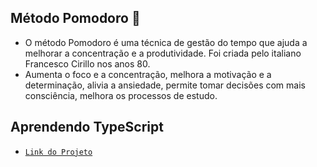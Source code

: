 ## Método Pomodoro 🍅

- O método Pomodoro é uma técnica de gestão do tempo que ajuda a melhorar a concentração e a produtividade. Foi criada pelo italiano Francesco Cirillo nos anos 80.
- Aumenta o foco e a concentração, melhora a motivação e a determinação, alivia a ansiedade, permite tomar decisões com mais consciência, melhora os processos de estudo. 

## Aprendendo TypeScript

- [`Link do Projeto`](https://pomodorobr.vercel.app)


